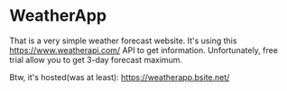 # WeatherApp
That is a very simple weather forecast website. It's using this https://www.weatherapi.com/ API to get information. Unfortunately, free trial allow you to get 3-day forecast maximum.

Btw, it's hosted(was at least): https://weatherapp.bsite.net/

